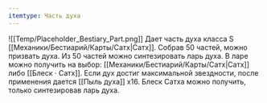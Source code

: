 ```yaml
---
itemtype: Часть духа
---
```

![[Temp/Placeholder_Bestiary_Part.png]]
Дает часть духа класса S [[Механики/Бестиарий/Карты/Сатх|Сатх]]. Собрав 50 частей, можно призвать духа. Из 50 частей можно синтезировать ларь духа. В ларе можно получить на выбор: [[Механики/Бестиарий/Карты/Сатх|Сатх]] либо [[Блеск · Сатх]]. Если дух достиг максимальной звездности, после применения дается [[Пыль духа]] х16. Блеск Сатха можно получить, только синтезировав ларь духа.
